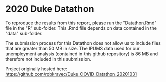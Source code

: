 # 2020 Duke Datathon 

To reproduce the results from this report, please run the "Datathon.Rmd" file in the "R" sub-folder. This .Rmd file depends on data contained in the "data" sub-folder.

The submission process for this Datathon does not allow us to include files that are greater than 50 MB in size. The IPUMS data used for our unemployment analysis (contained in this github repository) is 86 MB and therefore not included in this submission. 

Project originally hosted here: https://github.com/robkravec/Duke_COVID_Datathon_20201031
